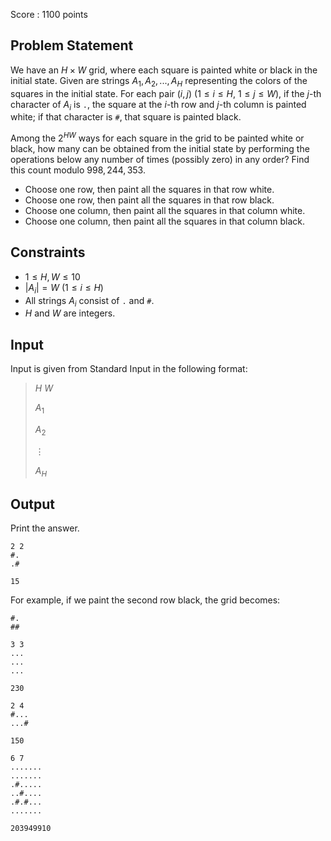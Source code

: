 Score : $1100$ points

## Problem Statement

We have an $H \times W$ grid, where each square is painted white or black in the initial state.
Given are strings $A_1, A_2, ..., A_H$ representing the colors of the squares in the initial state.
For each pair $(i, j)$ ($1 \leq i \leq H$, $1 \leq j \leq W$), if the $j$-th character of $A_i$ is `.`, the square at the $i$-th row and $j$-th column is painted white; if that character is `#`, that square is painted black.

Among the $2^{HW}$ ways for each square in the grid to be painted white or black, how many can be obtained from the initial state by performing the operations below any number of times (possibly zero) in any order? Find this count modulo $998,244,353$.

- Choose one row, then paint all the squares in that row white.
- Choose one row, then paint all the squares in that row black.
- Choose one column, then paint all the squares in that column white.
- Choose one column, then paint all the squares in that column black.

## Constraints

- $1 \leq H, W \leq 10$
- $|A_i| = W$ ($1 \leq i \leq H$)
- All strings $A_i$ consist of `.` and `#`.
- $H$ and $W$ are integers.

## Input

Input is given from Standard Input in the following format:

> $H$ $W$
> 
> $A_1$
> 
> $A_2$
> 
> $\vdots$
> 
> $A_H$

## Output

Print the answer.

```input1
2 2
#.
.#
```

```output1
15
```

For example, if we paint the second row black, the grid becomes:

```output1
#.
##
```

```input2
3 3
...
...
...
```

```output2
230
```

```input3
2 4
#...
...#
```

```output3
150
```

```input4
6 7
.......
.......
.#.....
..#....
.#.#...
.......
```

```output4
203949910
```